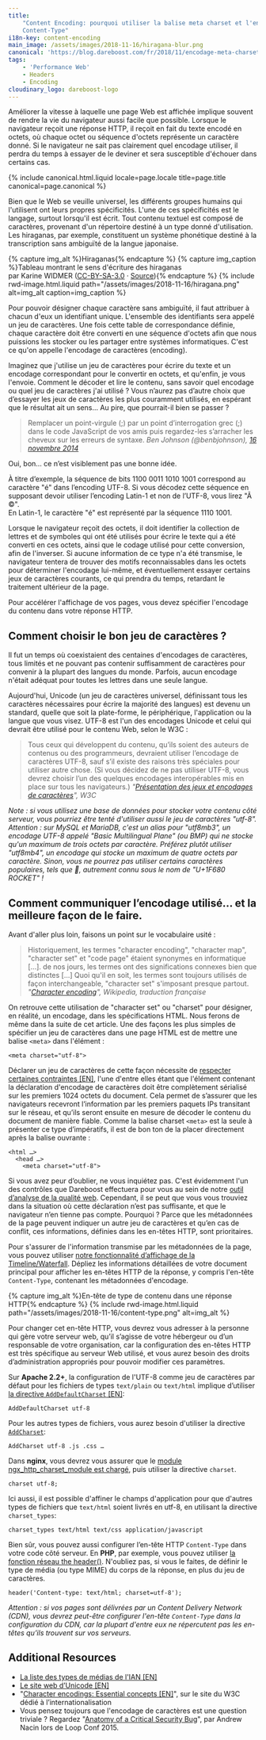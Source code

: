 ```yaml
---
title:
    "Content Encoding: pourquoi utiliser la balise meta charset et l'en-tête
    Content-Type"
i18n-key: content-encoding
main_image: /assets/images/2018-11-16/hiragana-blur.png
canonical: 'https://blog.dareboost.com/fr/2018/11/encodage-meta-charset-content-type-header/'
tags:
    - 'Performance Web'
    - Headers
    - Encoding
cloudinary_logo: dareboost-logo
---
```


Améliorer la vitesse à laquelle une page Web est affichée implique souvent de
rendre la vie du navigateur aussi facile que possible. Lorsque le navigateur
reçoit une réponse HTTP, il reçoit en fait du texte encodé en octets, où chaque
octet ou séquence d'octets représente un caractère donné. Si le navigateur ne
sait pas clairement quel encodage utiliser, il perdra du temps à essayer de le
deviner et sera susceptible d'échouer dans certains cas.

<!-- more -->

{% include canonical.html.liquid
    locale=page.locale
    title=page.title
    canonical=page.canonical
%}

Bien que le Web se veuille universel, les différents groupes humains qui
l'utilisent ont leurs propres spécificités. L'une de ces spécificités est le
langage, surtout lorsqu'il est écrit. Tout contenu textuel est composé de
caractères, provenant d'un répertoire destiné à un type donné d'utilisation. Les
hiraganas, par exemple, constituent un système phonétique destiné à la
transcription sans ambiguïté de la langue japonaise.

{% capture img_alt %}Hiraganas{% endcapture %} {% capture img_caption %}Tableau
montrant le sens d'écriture des hiraganas  
par Karine WIDMER
([CC-BY-SA-3.0](https://creativecommons.org/licenses/by-sa/3.0/) ·
[Source](https://commons.wikimedia.org/wiki/File:Table_hiragana.svg)){% endcapture %}
{% include rwd-image.html.liquid
path="/assets/images/2018-11-16/hiragana.png"
alt=img_alt
caption=img_caption
%}

Pour pouvoir désigner chaque caractère sans ambiguïté, il faut attribuer à
chacun d'eux un identifiant unique. L'ensemble des identifiants sera appelé un
jeu de caractères. Une fois cette table de correspondance définie, chaque
caractère doit être converti en une séquence d'octets afin que nous puissions
les stocker ou les partager entre systèmes informatiques. C'est ce qu'on appelle
l'encodage de caractères (encoding).

Imaginez que j'utilise un jeu de caractères pour écrire du texte et un encodage
correspondant pour le convertir en octets, et qu'enfin, je vous l'envoie.
Comment le décoder et lire le contenu, sans savoir quel encodage ou quel jeu de
caractères j'ai utilisé ? Vous n’aurez pas d’autre choix que d’essayer les jeux
de caractères les plus couramment utilisés, en espérant que le résultat ait un
sens... Au pire, que pourrait-il bien se passer ?

> Remplacer un point-virgule (;) par un point d’interrogation grec (;) dans le
> code JavaScript de vos amis puis regardez-les s’arracher les cheveux sur les
> erreurs de syntaxe. <cite>Ben Johnson (@benbjohnson),
> [16 novembre 2014](https://twitter.com/benbjohnson/status/533848879423578112)</cite>

Oui, bon… ce n’est visiblement pas une bonne idée.

À titre d’exemple, la séquence de bits 1100 0011 1010 1001 correspond au
caractère "é" dans l’encoding UTF-8\. Si vous décodez cette séquence en
supposant devoir utiliser l’encoding Latin-1 et non de l’UTF-8, vous lirez "Ã
©".  
En Latin-1, le caractère "é" est représenté par la séquence 1110 1001.

Lorsque le navigateur reçoit des octets, il doit identifier la collection de
lettres et de symboles qui ont été utilisés pour écrire le texte qui a été
converti en ces octets, ainsi que le codage utilisé pour cette conversion, afin
de l'inverser. Si aucune information de ce type n'a été transmise, le navigateur
tentera de trouver des motifs reconnaissables dans les octets pour déterminer
l'encodage lui-même, et éventuellement essayer certains jeux de caractères
courants, ce qui prendra du temps, retardant le traitement ultérieur de la page.

Pour accélérer l'affichage de vos pages, vous devez spécifier l'encodage du
contenu dans votre réponse HTTP.

## Comment choisir le bon jeu de caractères ?

Il fut un temps où coexistaient des centaines d'encodages de caractères, tous
limités et ne pouvant pas contenir suffisamment de caractères pour convenir à la
plupart des langues du monde. Parfois, aucun encodage n'était adéquat pour
toutes les lettres dans une seule langue.

Aujourd'hui, Unicode (un jeu de caractères universel, définissant tous les
caractères nécessaires pour écrire la majorité des langues) est devenu un
standard, quelle que soit la plate-forme, le périphérique, l'application ou la
langue que vous visez. UTF-8 est l'un des encodages Unicode et celui qui devrait
être utilisé pour le contenu Web, selon le W3C :

> Tous ceux qui développent du contenu, qu’ils soient des auteurs de contenus ou
> des programmeurs, devraient utiliser l’encodage de caractères UTF-8, sauf s’il
> existe des raisons très spéciales pour utiliser autre chose. (Si vous décidez
> de ne pas utiliser UTF-8, vous devrez choisir l’un des quelques encodages
> interopérables mis en place sur tous les navigateurs.)
> <cite>"[Présentation des jeux et encodages de caractères](https://www.w3.org/International/getting-started/characters.fr)",
> W3C</cite>

_Note : si vous utilisez une base de données pour stocker votre contenu côté
serveur, vous pourriez être tenté d'utiliser aussi le jeu de caractères "utf-8".
Attention : sur MySQL et MariaDB, c'est un alias pour "utf8mb3", un encodage
UTF-8 appelé "Basic Multilingual Plane" (ou BMP) qui ne stocke qu'un maximum de
trois octets par caractère. Préférez plutôt utiliser "utf8mb4", un encodage qui
stocke un maximum de quatre octets par caractère. Sinon, vous ne pourrez pas
utiliser certains caractères populaires, tels que 🚀, autrement connu sous le
nom de "U+1F680 ROCKET" !_

## Comment communiquer l’encodage utilisé... et la meilleure façon de le faire.

Avant d'aller plus loin, faisons un point sur le vocabulaire usité :

> Historiquement, les termes "character encoding", "character map", "character
> set" et "code page" étaient synonymes en informatique [...]. de nos jours, les
> termes ont des significations connexes bien que distinctes [...] Quoi qu'il en
> soit, les termes sont toujours utilisés de façon interchangeable, "character
> set" s'imposant presque partout.
> <cite>"[Character encoding](https://en.wikipedia.org/wiki/Character_encoding#Character_sets,_character_maps_and_code_pages)",
> Wikipedia, traduction française</cite>

On retrouve cette utilisation de "character set" ou "charset" pour désigner, en
réalité, un encodage, dans les spécifications HTML. Nous ferons de même dans la
suite de cet article. Une des façons les plus simples de spécifier un jeu de
caractères dans une page HTML est de mettre une balise `<meta>` dans l'élément :

```
<meta charset="utf-8">
```

Déclarer un jeu de caractères de cette façon nécessite de
[respecter certaines contraintes [EN]](https://www.w3.org/TR/html5/document-metadata.html#specifying-the-documents-character-encoding),
l'une d'entre elles étant que l'élément contenant la déclaration d'encodage de
caractères doit être complètement sérialisé sur les premiers 1024 octets du
document. Cela permet de s’assurer que les navigateurs recevront l’information
par les premiers paquets IPs transitant sur le réseau, et qu’ils seront ensuite
en mesure de décoder le contenu du document de manière fiable. Comme la balise
charset `<meta>` est la seule à présenter ce type d’impératifs, il est de bon
ton de la placer directement après la balise ouvrante :

```
<html …>
  <head …>
    <meta charset="utf-8">
```

Si vous avez peur d’oublier, ne vous inquiétez pas. C'est évidemment l'un des
contrôles que Dareboost effectuera pour vous au sein de notre
[outil d’analyse de la qualité web](https://www.dareboost.com/fr/service/analyse-site-web).
Cependant, il se peut que vous vous trouviez dans la situation où cette
déclaration n’est pas suffisante, et que le navigateur n’en tienne pas compte.
Pourquoi ? Parce que les métadonnées de la page peuvent indiquer un autre jeu de
caractères et qu’en cas de conflit, ces informations, définies dans les en-têtes
HTTP, sont prioritaires.

Pour s'assurer de l'information transmise par les métadonnées de la page, vous
pouvez utiliser
[notre fonctionnalité d’affichage de la Timeline/Waterfall](https://www.dareboost.com/fr/doc/rapport-analyse/timeline-waterfall).
Dépliez les informations détaillées de votre document principal pour afficher
les en-têtes HTTP de la réponse, y compris l'en-tête `Content-Type`, contenant
les métadonnées d'encodage.

{% capture img_alt %}En-tête de type de contenu dans une réponse
HTTP{% endcapture %} {% include rwd-image.html.liquid
path="/assets/images/2018-11-16/content-type.png"
alt=img_alt
%}

Pour changer cet en-tête HTTP, vous devrez vous adresser à la personne qui gère
votre serveur web, qu’il s’agisse de votre hébergeur ou d’un responsable de
votre organisation, car la configuration des en-têtes HTTP est très spécifique
au serveur Web utilisé, et vous aurez besoin des droits d’administration
appropriés pour pouvoir modifier ces paramètres.

Sur **Apache 2.2+**, la configuration de l'UTF-8 comme jeu de caractères par
défaut pour les fichiers de types `text/plain` ou `text/html` implique
d’utiliser
[la directive `AddDefaultCharset` [EN]](https://httpd.apache.org/docs/2.2/en/mod/core.html#adddefaultcharset):

```
AddDefaultCharset utf-8
```

Pour les autres types de fichiers, vous aurez besoin d'utiliser la directive
[`AddCharset`](https://httpd.apache.org/docs/current/fr/mod/mod_mime.html#addcharset):

```
AddCharset utf-8 .js .css …
```

Dans **nginx**, vous devrez vous assurer que le
[module ngx_http_charset_module est chargé](http://nginx.org/en/docs/http/ngx_http_charset_module.html),
puis utiliser la directive `charset`.

```
charset utf-8;
```

Ici aussi, il est possible d'affiner le champs d'application pour que d'autres
types de fichiers que `text/html` soient livrés en utf-8, en utilisant la
directive `charset_types`:

```
charset_types text/html text/css application/javascript
```

Bien sûr, vous pouvez aussi configurer l’en-tête HTTP `Content-Type` dans votre
code côté serveur. En **PHP**, par exemple, vous pouvez utiliser
[la fonction réseau the header()](http://php.net/manual/fr/function.header.php).
N'oubliez pas, si vous le faites, de définir le type de média (ou type MIME) du
corps de la réponse, en plus du jeu de caractères.

```
header('Content-type: text/html; charset=utf-8');
```

_Attention : si vos pages sont délivrées par un Content Delivery Network (CDN),
vous devrez peut-être configurer l'en-tête `Content-Type` dans la configuration
du CDN, car la plupart d'entre eux ne répercutent pas les en-têtes qu’ils
trouvent sur vos serveurs._

## Additional Resources

-   [La liste des types de médias de l'IAN [EN]](https://www.iana.org/assignments/media-types/media-types.xhtml)
-   [Le site web d’Unicode [EN]](http://www.unicode.org/)
-   "[Character encodings: Essential concepts [EN]](https://www.w3.org/International/articles/definitions-characters/#httpheader)",
    sur le site du W3C dédié à l’internationalisation
-   Vous pensez toujours que l'encodage de caractères est une question triviale
    ? Regardez
    "[Anatomy of a Critical Security Bug](https://www.youtube.com/watch?v=yQaRUEwEKxE)",
    par Andrew Nacin lors de Loop Conf 2015.
